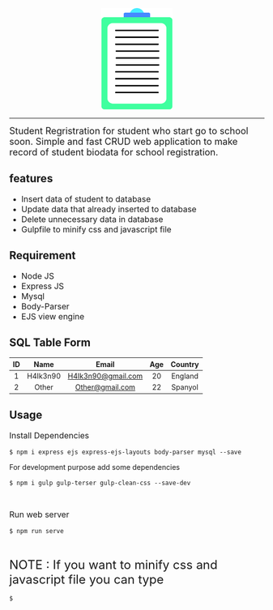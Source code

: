 <p align="center">
    <img width="140" height="200" src="assets/registration_data.png">
</p>

-------------
<font size="4"> 
    Student Regristration for student who start go to school soon. Simple and fast CRUD web application to make record of student biodata for school registration.
</font>

<br>

## features 
- <font size="3">Insert data of student to database</font>
- <font size="3">Update data that already inserted to database</font>
- <font size="3">Delete unnecessary data in database</font>
- <font size="3">Gulpfile to minify css and javascript file</font>

## Requirement 
- <font size="3">Node JS</font>
- <font size="3">Express JS</font>
- <font size="3">Mysql</font>
- <font size="3">Body-Parser</font>
- <font size="3">EJS view engine</font>

## SQL Table Form
| ID | Name | Email | Age | Country |
| :--: | :----: | :-----: | :---: | :-------: |
|  1 | H4Ik3n90 | H4Ik3n90@gmail.com | 20 | England |
|  2 | Other    | Other@gmail.com    | 22 | Spanyol |

## Usage 
<font size="3">Install Dependencies</font>
```
$ npm i express ejs express-ejs-layouts body-parser mysql --save
```
For development purpose add some dependencies
```
$ npm i gulp gulp-terser gulp-clean-css --save-dev 
```
<br>

<font size="3">Run web server</font>
```
$ npm run serve 
```

<br>

<font size="5">NOTE : If you want to minify css and javascript file you can type</font>
```
$ 
```